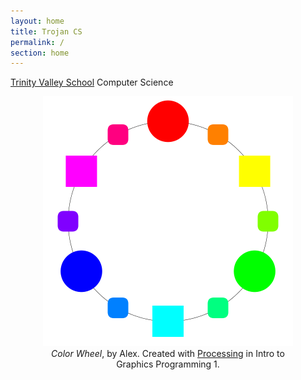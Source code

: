 ```yaml
---
layout: home
title: Trojan CS
permalink: /
section: home
---
```


[Trinity Valley School](tvs.org) Computer Science
<center>
<figure>
 <img width="400" src="/assets/img/top.png" alt="Color Wheel" />
 <figcaption>
 <i>Color Wheel</i>, by Alex. Created with <a href="http://processing.org">Processing</a> in Intro to Graphics Programming 1.
 </figcaption>
</figure>
